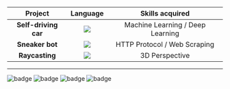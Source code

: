 | **Project**  | **Language** | **Skills acquired** |
| :---:        |     :---:      |    :---:  |
| **Self-driving car**  | ![](https://forthebadge.com/images/badges/made-with-python.svg)  | Machine Learning / Deep Learning |
| **Sneaker bot**  | ![](https://forthebadge.com/images/badges/made-with-javascript.svg)  | HTTP Protocol / Web Scraping |
| **Raycasting**  | ![](https://forthebadge.com/images/badges/made-with-c-plus-plus.svg)  | 3D Perspective |



-------

![badge](https://forthebadge.com/images/badges/open-source.svg) ![badge](https://forthebadge.com/images/badges/built-with-science.svg)    ![badge](https://forthebadge.com/images/badges/for-robots.svg) ![badge](https://forthebadge.com/images/badges/powered-by-electricity.svg)
